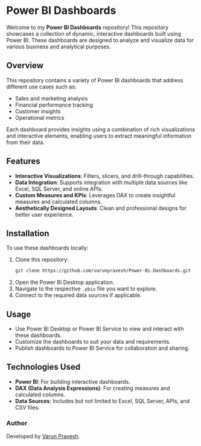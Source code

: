 # Power BI Dashboards

Welcome to my **Power BI Dashboards** repository! This repository showcases a collection of dynamic, interactive dashboards built using Power BI. These dashboards are designed to analyze and visualize data for various business and analytical purposes.

## Overview

This repository contains a variety of Power BI dashboards that address different use cases such as:

- Sales and marketing analysis
- Financial performance tracking
- Customer insights
- Operational metrics

Each dashboard provides insights using a combination of rich visualizations and interactive elements, enabling users to extract meaningful information from their data.

## Features

- **Interactive Visualizations**: Filters, slicers, and drill-through capabilities.
- **Data Integration**: Supports integration with multiple data sources like Excel, SQL Server, and online APIs.
- **Custom Measures and KPIs**: Leverages DAX to create insightful measures and calculated columns.
- **Aesthetically Designed Layouts**: Clean and professional designs for better user experience.

## Installation

To use these dashboards locally:

1. Clone this repository:
   ```bash
   git clone https://github.com/varunpravesh/Power-Bi-Dashboards.git
   ```
2. Open the Power BI Desktop application.
3. Navigate to the respective `.pbix` file you want to explore.
4. Connect to the required data sources if applicable.

## Usage

- Use Power BI Desktop or Power BI Service to view and interact with these dashboards.
- Customize the dashboards to suit your data and requirements.
- Publish dashboards to Power BI Service for collaboration and sharing.

## Technologies Used

- **Power BI**: For building interactive dashboards.
- **DAX (Data Analysis Expressions)**: For creating measures and calculated columns.
- **Data Sources**: Includes but not limited to Excel, SQL Server, APIs, and CSV files.

### Author

Developed by [Varun Pravesh](https://github.com/varunpravesh).
